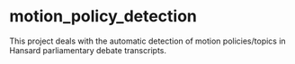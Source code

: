 # motion_policy_detection
This project deals with the automatic detection of motion policies/topics in Hansard parliamentary debate transcripts. 
